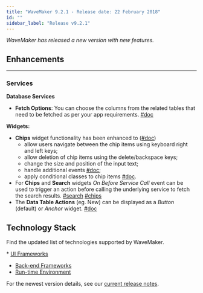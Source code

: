 ```yaml
---
title: "WaveMaker 9.2.1 - Release date: 22 February 2018"
id: ""
sidebar_label: "Release v9.2.1"
---
```

*WaveMaker has released a new version with new features.*

## Enhancements
---
### Services

**Database Services**
*   **Fetch Options**: You can choose the columns from the related tables that need to be fetched as per your app requirements. [#doc](/learn/app-development/services/database-services/working-database-schema/#fetch-options)

**Widgets:**

*   **Chips** widget functionality has been enhanced to ([#doc](/learn/app-development/widgets/form-widgets/chips/))
    *   allow users navigate between the chip items using keyboard right and left keys;
    *   allow deletion of chip items using the delete/backspace keys;
    *   change the size and position of the input text;
    *   handle additional events [#doc](/learn/app-development/widgets/form-widgets/chips/#events);
    *   apply conditional classes to chip items [#doc](/learn/app-development/widgets/form-widgets/chips/#ex3).
*   For **Chips** and **Search** widgets _On Before Service Call_ event can be used to trigger an action before calling the underlying service to fetch the search results. [#search](/learn/app-development/widgets/basic/search/#events) [#chips](/learn/app-development/widgets/form-widgets/chips/#events)
*   The **Data Table Actions** (eg. New) can be displayed as a _Button_ (default) or _Anchor_ widget. [#doc](/learn/app-development/widgets/datalive/datatable/actions/#table-actions)

## Technology Stack

Find the updated list of technologies supported by WaveMaker. 

* [UI Frameworks](/learn/wavemaker-release-notes/v9-2-0#ui-frameworks)
* [Back-end Frameworks](/learn/wavemaker-release-notes/v9-2-0#back-end-frameworks)
* [Run-time Environment](/learn/wavemaker-release-notes/v9-2-0#run-time-environment)

For the newest version details, see our [current release notes](/learn/wavemaker-release-notes).   